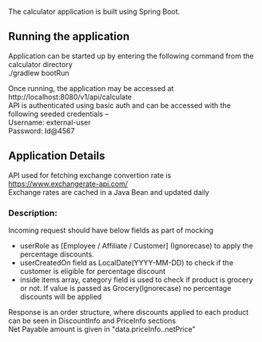 The calculator application is built using Spring Boot.

## Running the application

Application can be started up by entering the following command from the calculator directory  
./gradlew bootRun

Once running, the application may be accessed at  
http://localhost:8080/v1/api/calculate  
API is authenticated using basic auth and can be accessed with the following seeded credentials –  
Username: external-user  
Password: Id@4567

## Application Details

API used for fetching exchange convertion rate is https://www.exchangerate-api.com/  
Exchange rates are cached in a Java Bean and updated daily  
  
### Description:  
Incoming request should have below fields as part of mocking  
- userRole as [Employee / Affiliate / Customer] (Ignorecase) to apply the percentage discounts.
- userCreatedOn field as LocalDate(YYYY-MM-DD) to check if the customer is eligible for percentage discount
- inside items array, category field is used to check if product is grocery or not. If value is passed as Grocery(Ignorecase) no percentage discounts will be applied
  
Response is an order structure, where discounts applied to each product can be seen in DiscountInfo and PriceInfo sections  
Net Payable amount is given in "data.priceInfo.<targetCurrency>.netPrice"

